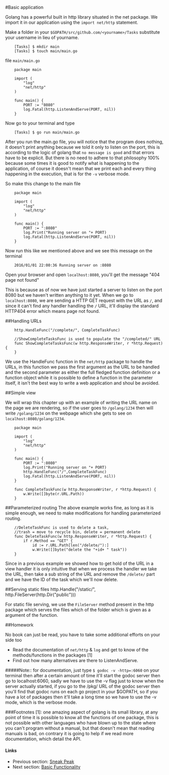 #Basic application

Golang has a powerful built in http library situated in the net package. We import it in our application using the 
`import net/http` statement.

Make a folder in your `$GOPATH/src/github.com/<yourname>/Tasks` substitute your username in lieu of yourname.

		[Tasks] $ mkdir main
		[Tasks] $ touch main/main.go
	
file `main/main.go`

		package main
		
		import (
			"log"
			"net/http"
		)
		
		func main() {
			PORT := "8080"
			log.Fatal(http.ListenAndServe(PORT, nil))
		}

Now go to your terminal and type

		[Tasks] $ go run main/main.go

After you run the main.go file, you will notice that the program does nothing, it doesn't print anything because we told it
only to listen on the port, this is according to the logic of golang that `no message is good` and that errors have to be explicit. But there is no
need to adhere to that philosophy 100% because some times it is good to notify what is happening to the application, of course it doesn't mean that
we print each and every thing happening in the execution, that is for the `-v` verbose mode.

So make this change to the main file

		package main
		
		import (
			"log"
			"net/http"
		)
		
		func main() {
			PORT := ":8080"
			log.Print("Running server on "+ PORT)
			log.Fatal(http.ListenAndServe(PORT, nil))
		} 

Now run this like we mentioned above and we see this message on the terminal

		2016/01/01 22:00:36 Running server on :8080

Open your browser and open `localhost:8080`, you'll get the message "404 page not found"

This is because as of now we have just started a server to listen on the port 8080 but we haven't written anything to it yet. When we go to
`localhost:8080`, we are sending a HTTP GET request with the URL as `/`, and since it can't find any handler handling the `/` URL, it'll display
the standard HTTP404 error which means page not found.

##Handling URLs

		http.HandleFunc("/complete/", CompleteTaskFunc)
		
		//ShowCompleteTasksFunc is used to populate the "/completed/" URL
		func ShowCompleteTasksFunc(w http.ResponseWriter, r *http.Request) {
		}

We use the HandleFunc function in the `net/http` package to handle the URLs, in this function we pass the first argument
as the URL to be handled and the second parameter as either the full fledged function definition or a function object
while it is possible to define a function in the parameter itself, it isn't the best way to write a web application and shoul
be avoided.

##Simple view

We will wrap this chapter up with an example of writing the URL name on the page we are rendering, so if the user goes to `/golang/1234` then
will write `/golang/1234` on the webpage which she gets to see on `localhost:8080/golang/1234`.

		package main
		
		import (
			"log"
			"net/http"
		)
		
		func main() {
			PORT := ":8080"
			log.Print("Running server on "+ PORT)
			http.HandleFunc("/",CompleteTaskFunc)
			log.Fatal(http.ListenAndServe(PORT, nil))
		}
		
		func CompleteTaskFunc(w http.ResponseWriter, r *http.Request) {
			w.Write([]byte(r.URL.Path))
		}

##Parameterized routing
The above example works fine, as long as it is simple enough, we need to make modifications for handling parameterized routing.

		//DeleteTaskFunc is used to delete a task, 
		//trash = move to recycle bin, delete = permanent delete
		func DeleteTaskFunc(w http.ResponseWriter, r *http.Request) {
			if r.Method == "GET" {
				id := r.URL.Path[len("/delete/"):]
				w.Write([]byte("delete the "+id+ " task"))
		}

Since in a previous example we showed how to get hold of the URL in a view handler it is only intuitive that when we process the handler
we take the URL, then take a sub string of the URL and remove the `/delete/` part and we have the ID of the task which we'll now delete.

##Serving static files
		http.Handle("/static/", http.FileServer(http.Dir("public")))

For static file serving, we use the `FileServer` method present in the http package which serves the files which of the folder which is given
as a argument of the function.

##Homework

No book can just be read, you have to take some additional efforts on your side too

-  Read the documentation of `net/http` & `log` and get to know of the methods/functions in the packages [1]
-  Find out how many alternatives are there to ListenAndServe.


#####Note:: 
for documentation, just type `$ godoc -v -http=:6060` on your terminal then after a certain amount of time it'll start the godoc server
then go to localhost:6060, sadly we have to use the -v flag just to know when the server actually started, if you go to the /pkg/ URL of the
godoc server then you'll find that godoc runs on each go project in your $GOPATH, so if you have a lot of packages then it'll take a long time
so we have to use the -v mode, which is the verbose mode.


###Footnotes
[1]: one amazing aspect of golang is its small library, at any point of time it is possible to know all the functions of one package, this is not
possible with other languages who have blown up to the state where you can't program without a manual, but that doesn't mean that reading manuals
is bad, on contrary it is going to help if we read more documentation, which detail the API.

#### Links

- Previous section: [Sneak Peak](1.1servers.md)
- Next section:  [Basic Functionality](content/2.1functionality.md)
